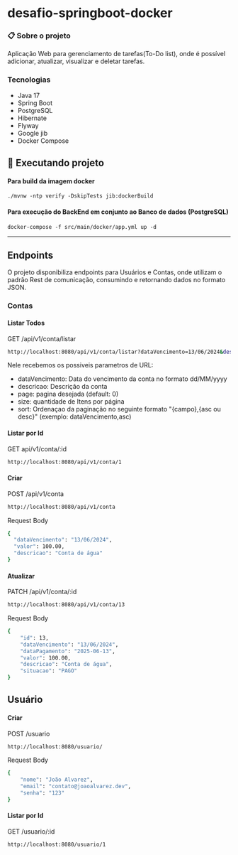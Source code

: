 # desafio-springboot-docker

### 📋 Sobre o projeto
Aplicação Web para gerenciamento de tarefas(To-Do list), onde é possível adicionar, atualizar, visualizar e deletar tarefas.

### Tecnologias
- Java 17
- Spring Boot
- PostgreSQL
- Hibernate
- Flyway
- Google jib
- Docker Compose

## 🚀 Executando projeto
#### Para build da imagem docker
```
./mvnw -ntp verify -DskipTests jib:dockerBuild
```
#### Para execução do BackEnd em conjunto ao Banco de dados (PostgreSQL)
```
docker-compose -f src/main/docker/app.yml up -d
```

<hr>

## Endpoints
O projeto disponibiliza endpoints para Usuários e Contas, onde utilizam o padrão Rest de comunicação, consumindo e retornando dados no formato JSON.
### Contas
#### Listar Todos
GET /api/v1/conta/listar
```bash
http://localhost:8080/api/v1/conta/listar?dataVencimento=13/06/2024&descricao=ta&size=10&sort=dataVencimento,asc&page=0
```
Nele recebemos os possiveis parametros de URL:
- dataVencimento: Data do vencimento da conta no formato dd/MM/yyyy
- descricao: Descrição da conta
- page: pagina desejada (default: 0)
- size: quantidade de Itens por página
- sort: Ordenaçao da paginação no seguinte formato "{campo},{asc ou desc}" (exemplo: dataVencimento,asc) 


#### Listar por Id
GET api/v1/conta/:id
```bash
http://localhost:8080/api/v1/conta/1
```
#### Criar
POST /api/v1/conta
```bash
http://localhost:8080/api/v1/conta
```
Request Body
```bash
{
  "dataVencimento": "13/06/2024",
  "valor": 100.00,
  "descricao": "Conta de água"
}
```
#### Atualizar
PATCH /api/v1/conta/:id
```bash
http://localhost:8080/api/v1/conta/13
```
Request Body
```bash
{
	"id": 13,
	"dataVencimento": "13/06/2024",
	"dataPagamento": "2025-06-13",
	"valor": 100.00,
	"descricao": "Conta de água",
	"situacao": "PAGO"
}
```

## Usuário
#### Criar
POST /usuario
```bash
http://localhost:8080/usuario/
```
Request Body
```bash
{
	"nome": "João Alvarez",
	"email": "contato@joaoalvarez.dev",
	"senha": "123"
}
```
#### Listar por Id
GET /usuario/:id
```bash
http://localhost:8080/usuario/1
```
